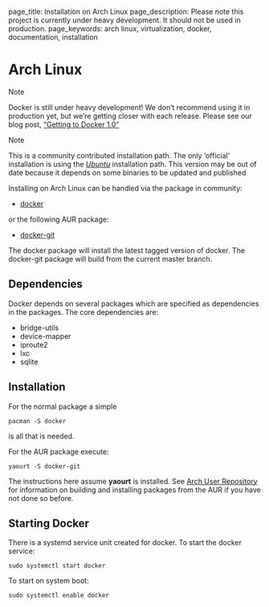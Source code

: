 page_title: Installation on Arch Linux
page_description: Please note this project is currently under heavy development. It should not be used in production.
page_keywords: arch linux, virtualization, docker, documentation, installation

# Arch Linux

Note

Docker is still under heavy development! We don’t recommend using it in
production yet, but we’re getting closer with each release. Please see
our blog post, [“Getting to Docker
1.0”](http://blog.docker.io/2013/08/getting-to-docker-1-0/)

Note

This is a community contributed installation path. The only ‘official’
installation is using the [*Ubuntu*](../ubuntulinux/#ubuntu-linux)
installation path. This version may be out of date because it depends on
some binaries to be updated and published

Installing on Arch Linux can be handled via the package in community:

-   [docker](https://www.archlinux.org/packages/community/x86_64/docker/)

or the following AUR package:

-   [docker-git](https://aur.archlinux.org/packages/docker-git/)

The docker package will install the latest tagged version of docker. The
docker-git package will build from the current master branch.

## Dependencies

Docker depends on several packages which are specified as dependencies
in the packages. The core dependencies are:

-   bridge-utils
-   device-mapper
-   iproute2
-   lxc
-   sqlite

## Installation

For the normal package a simple

    pacman -S docker

is all that is needed.

For the AUR package execute:

    yaourt -S docker-git

The instructions here assume **yaourt** is installed. See [Arch User
Repository](https://wiki.archlinux.org/index.php/Arch_User_Repository#Installing_packages)
for information on building and installing packages from the AUR if you
have not done so before.

## Starting Docker

There is a systemd service unit created for docker. To start the docker
service:

    sudo systemctl start docker

To start on system boot:

    sudo systemctl enable docker
